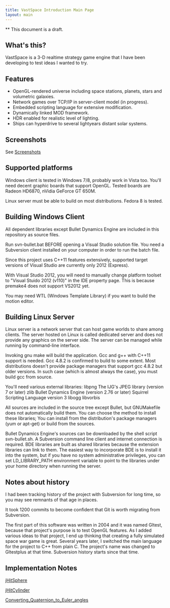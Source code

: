 ```yaml
---
title: VastSpace Introduction Main Page
layout: main
---
```



** This document is a draft.


What's this?
------------

VastSpace is a 3-D realtime strategy game engine that I have
been developing to test ideas I wanted to try.


Features
--------

* OpenGL-rendered universe including space stations, planets,
  stars and volumetric galaxies.
* Network games over TCP/IP in server-client model (in progress).
* Embedded scripting language for extensive modification.
* Dynamically linked MOD framework.
* HDR enabled for realistic level of lighting.
* Ships can hyperdrive to several lightyears distant solar systems.


Screenshots
-----------

See [Screenshots](screenshots.html)


Supported platforms
-------------------

Windows client is tested in Windows 7/8, probably work in Vista too.
You'll need decent graphic boards that support OpenGL.
Tested boards are Radeon HD6870, nVidia GeForce GT 650M.

Linux server must be able to build on most distributions.
Fedora 8 is tested.


Building Windows Client
-----------------------

All dependent libraries except Bullet Dynamics Engine are
included in this repository as source files.

Run svn-bullet.bat BEFORE opening a Visual Studio solution file.
You need a Subversion client installed on your computer
in order to run the batch file.

Since this project uses C++11 features extensively,
supported target versions of Visual Studio are currently only
2012 (Express).

With Visual Studio 2012, you will need to manually change
platform toolset to "Visual Stuido 2012 (v110)" in the IDE
property page.  This is because premake4 does not support
VS2012 yet.

You may need WTL (Windows Template Library) if you want to
build the motion editor.


Building Linux Server
---------------------

Linux server is a network server that can host game worlds
to share among clients.  The server hosted on Linux is called
dedicated server and does not provide any graphics on the
server side.  The server can be managed while running by
command-line interface.

Invoking gnu make will build the application.
Gcc and g++ with C++11 support is needed.
Gcc 4.8.2 is confirmed to build to some extent.
Most distributions doesn't provide package managers that
support gcc 4.8.2 but older versions.  In such case
(which is almost always the case), you must build gcc
from source.

You'll need various external libraries:
  libpng
  The IJG's JPEG library (version 7 or later)
  zlib
  Bullet Dynamics Engine (version 2.76 or later)
  Squirrel Scripting Language version 3
  libogg
  libvorbis

All sources are included in the source tree except Bullet,
but GNUMakefile does not automatically build them.
You can choose the method to install these libraries; You can
install from the distribution's package managers (yum or apt-get)
or build from the sources.

Bullet Dynamics Engine's sources can be downloaded by the shell script
svn-bullet.sh.  A Subversion command line client and internet connection
is required.  BDE libraries are built as shared libraries because the
extension libraries can link to them.  The easiest way to incorporate
BDE is to install it into the system, but if you have no system
administrative privileges, you can set LD_LIBRARY_PATH environment
variable to point to the libraries under your home directory when
running the server.


Notes about history
-------------------

I had been tracking history of the project with Subversion for long time,
so you may see remnants of that age in places.

It took 1200 commits to become confident that Git is worth migrating from
Subversion.

The first part of this software was written in 2004 and it was named Gltest,
because that project's purpose is to test OpenGL features.
As I added various ideas to that project, I end up thinking that creating
a fully simulated space war game is great.
Several years later, I switched the main language for the project to C++
from plain C.  The project's name was changed to Gltestplus at that time.
Subversion history starts since that time.

## Implementation Notes

[jHitSphere](jHitSphere.html)

[jHitCylinder](jHitCylinder.html)

[Converting_Quaternion_to_Euler_angles](Quaternion_to_Euler_angles.html)
